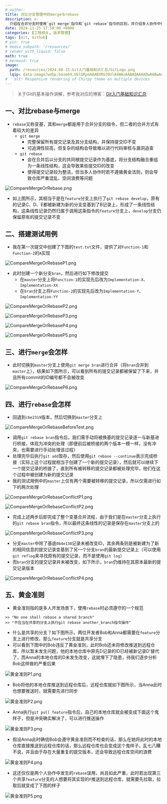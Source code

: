 ```yaml
---
# author:
title: 对比分支管理中的merge与rebase
description: >-
  介绍在合并分支时使用`git merge`指令和`git rebase`指令的区别，并介绍多人协作中使用`rebase`需要遵守的黄金准则，以及若不遵守有怎样的后果
date: 2024-11-25 17:50:00 +0800
categories: [工程相关, 版本管理]
tags: [Git, Github]
# pin: true
# media_subpath: '/resources/'
# render_with_liquid: false
math: true
# mermaid: true
image:
  path: /resources/2024-08-15-Git入门基础知识汇总/GitLogo.png
  lqip: data:image/webp;base64,UklGRpoAAABXRUJQVlA4WAoAAAAQAAAADwAABwAAQUxQSDIAAAARL0AmbZurmr57yyIiqE8oiG0bejIYEQTgqiDA9vqnsUSI6H+oAERp2HZ65qP/VIAWAFZQOCBCAAAA8AEAnQEqEAAIAAVAfCWkAALp8sF8rgRgAP7o9FDvMCkMde9PK7euH5M1m6VWoDXf2FkP3BqV0ZYbO6NA/VFIAAAA
#   alt: Responsive rendering of Chirpy theme on multiple devices
---
```


>关于Git的基本操作讲解，参考我对应的博客：[Git入门基础知识汇总](https://whythz.github.io/posts/Git%E5%85%A5%E9%97%A8%E5%9F%BA%E7%A1%80%E7%9F%A5%E8%AF%86%E6%B1%87%E6%80%BB/)

## 一、对比rebase与merge
- `rebase`又称变基，其和`merge`都是用于合并分支的指令，但二者的合并方式有着较大的差异
	- `git merge`
		- 完整保留所有提交记录及其分支结构，并保持提交ID不变
		- 可追溯性较高，但复杂的结构会导致难以进行代码审核与漏洞追查
	- `git rebase`
		- 会在合并后以分支的共同根提交记录作为基底，将分支结构融合重组为一条线性结构，这会导致某些提交ID的改变
		- 使得提交记录较为整洁，但当多人协作时若不遵循黄金法则，则会导致仓库严重混乱、空间浪费等问题

![CompareMergeOrRebase.png](/resources/2024-11-25-对比分支管理中的merge与rebase/CompareMergeOrRebase.png)

- 如上图所示，其相当于是在`feature`分支上执行了`git rebase develop`，原有的记录C、D、E都被新建为新的分支变基到了B记录上，形成了一条线性结构，这条线性记录仍然归属于调用这条指令的`feature`分支上，`develop`分支仍保留原有的提交记录不变

## 二、搭建测试用例

- 我在第一次提交中创建了下图的`test.txt`文件，提供了对`Function-1`和`Function-2`的`A`实现

![CompareMergeOrRebaseP1.png](/resources/2024-11-25-对比分支管理中的merge与rebase/CompareMergeOrRebaseP1.png)

- 此时创建一个新分支`bran`，然后进行如下修改提交
	- 在`master`分支上将`Function-1`的实现先后改为`Implementation-X`、`Implementation-XX`
	- 在`bran`分支上将`Function-2`的实现先后改为`Implementation-Y`、`Implementation-YY`

![CompareMergeOrRebaseP2.png](/resources/2024-11-25-对比分支管理中的merge与rebase/CompareMergeOrRebaseP2.png)

![CompareMergeOrRebaseP3.png](/resources/2024-11-25-对比分支管理中的merge与rebase/CompareMergeOrRebaseP3.png)

![CompareMergeOrRebaseP4.png](/resources/2024-11-25-对比分支管理中的merge与rebase/CompareMergeOrRebaseP4.png)

![CompareMergeOrRebaseP5.png](/resources/2024-11-25-对比分支管理中的merge与rebase/CompareMergeOrRebaseP5.png)

## 三、进行`merge`会怎样
- 此时切换到`master`分支上使用`git merge bran`进行合并（将`bran`合并到`master`上），结果如下图所示，可以看到所有的提交记录都被保留了下来，并且所有commit的ID编号都不会被改变

![CompareMergeOrRebaseP6.png](/resources/2024-11-25-对比分支管理中的merge与rebase/CompareMergeOrRebaseP6.png)

## 四、进行`rebase`会怎样
- 回退到`cbe2319`版本，然后切换到`master`分支上

![CompareMergeOrRebaseBeforeTest.png](/resources/2024-11-25-对比分支管理中的merge与rebase/CompareMergeOrRebaseBeforeTest.png)

- 调用`git rebase bran`指令后，我们需手动将被换基的提交记录逐一与新基进行桥接，体现为冲突的处理（即便前后被桥接的两个版本一模一样，没有冲突，也需要进行手动处理该过程）
- 处理完毕后执行`git add`暂存，然后使用`git rebase --continue`表示完成桥接（实际上这个过程就相当于创建了一个新的提交记录），然后就可以继续下一个提交记录的桥接了，直到所有被转移的提交记录都被处理完毕，他们在这个过程中被创建为新的提交记录
- 我的测试用例中的`master`上仅有两个需要被转移的提交记录，所以仅需进行如下的两次处理

![CompareMergeOrRebaseConflictP1.png](/resources/2024-11-25-对比分支管理中的merge与rebase/CompareMergeOrRebaseConflictP1.png)

![CompareMergeOrRebaseConflictP2.png](/resources/2024-11-25-对比分支管理中的merge与rebase/CompareMergeOrRebaseConflictP2.png)

- 完成上述两步后即完成了整个变基合并流程，由于我们是在`master`分支上执行的`git rebase bran`指令，所以最终这条线性的记录是保存在`master`分支上的

![CompareMergeOrRebaseConflictP3.png](/resources/2024-11-25-对比分支管理中的merge与rebase/CompareMergeOrRebaseConflictP3.png)

- 分支`master`中除了基底`0b4e138`记录未被改变ID，其余两条则是被新建为了新的相同信息的提交记录变基到了另一个分支`bran`的最新提交记录上（可以使用`git reflog`来寻找原有的提交记录，而不是使用`git log`）
- 而`bran`分支的提交记录并未被改变，如下所示，`bran`仍维持在其原本最新的提交记录版本

![CompareMergeOrRebaseConflictP4.png](/resources/2024-11-25-对比分支管理中的merge与rebase/CompareMergeOrRebaseConflictP4.png)

## 五、黄金准则
- 黄金准则指的是多人开发场景下，使用`rebase`时必须遵守的一个规范

```
>> "No one shall rebase a shared branch"
>> "不应当在共享的分支上执行git rebase another_branch指令操作"
```

- 什么是共享的分支？如下图所示，两位开发者Bob和Anna都需要在`feature`分支上进行修改，那么`feature`分支就是共享分支
- 可以看到下图中的Bob违反了黄金准则，此时Bob还未将修改推送到远程仓库，所以暂未发生问题，他的本地仓库中原先D记录的ID已经被新记录D'替代了，而Anna的本地仓库的D未发生改变，这就埋下了隐患，待我们逐步分析Bob这样做的严重后果

![黄金准则P1.png](/resources/2024-11-25-对比分支管理中的merge与rebase/黄金准则P1.png)

- Bob将他的本地仓库推送到远程仓库后，远程仓库就如下图所示，当Anna此时也想要推送时，就需要先进行同步

![黄金准则P2.png](/resources/2024-11-25-对比分支管理中的merge与rebase/黄金准则P2.png)

- Anna执行`git pull feature`指令后，自己的本地仓库就会被变成下面这个鬼样子，但是冲突确实解决了，可以进行推送操作

![黄金准则P3.png](/resources/2024-11-25-对比分支管理中的merge与rebase/黄金准则P3.png)

- 假设Anna此时确信Bob会遵守黄金准则而不检查的话，那么在她将此时的本地仓库直接推送到远程仓库的话，那么远程仓库也会变成这个鬼样子，乱七八糟不说，并且由于存在大量重复的提交版本，还会导致远程仓库空间的浪费

![黄金准则P4.png](/resources/2024-11-25-对比分支管理中的merge与rebase/黄金准则P4.png)

- 这还仅仅是两个人协作中发生的`rebase`误用，尚且如此严重，此时若出现第三个共享`feature`分支的人想要将其实现的`F`推送到远程仓库，就需要先拉取，拉取后就变成了下图的样子

![黄金准则P5.png](/resources/2024-11-25-对比分支管理中的merge与rebase/黄金准则P5.png)